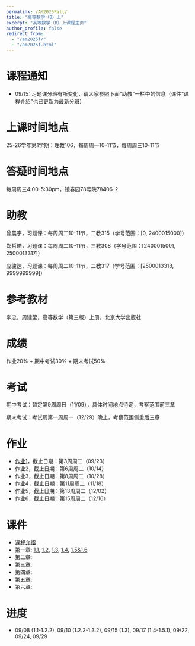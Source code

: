 ```yaml
---
permalink: /AM2025Fall/
title: "高等数学（B）上"
excerpt: "高等数学（B）上课程主页"
author_profile: false
redirect_from: 
  - "/am2025f/"
  - "/am2025f.html"
---
```


课程通知
======
* 09/15: 习题课分班有所变化，请大家参照下面“助教”一栏中的信息（课件“课程介绍”也已更新为最新分班）

上课时间地点
======
25-26学年第1学期：理教106，每周周一10-11节，每周周三10-11节

答疑时间地点
======
每周周三4:00-5:30pm，镜春园78号院78406-2

助教
======
曾晨宇，习题课：每周周二10-11节，二教315（学号范围：[0, 2400015000]）

郑哲皓，习题课：每周周二10-11节，三教308（学号范围：[2400015001, 2500013317]）

应骏达，习题课：每周周二10-11节，二教317（学号范围：[2500013318, 9999999999]）

参考教材
======
李忠，周建莹，高等数学（第三版）上册，北京大学出版社

成绩
======
作业20% + 期中考试30% + 期末考试50%

考试
======
期中考试：暂定第9周周日（11/09），具体时间地点待定，考察范围前三章

期末考试：考试周第一周周一（12/29）晚上，考察范围侧重后三章

作业
======
* [作业1](http://dong-an.github.io/files/AM_hw1.pdf)，截止日期：第3周周二（09/23）
* 作业2，截止日期：第6周周二（10/14）
* 作业3，截止日期：第8周周二（10/28）
* 作业4，截止日期：第11周周二（11/18）
* 作业5，截止日期：第13周周二（12/02）
* 作业6，截止日期：第15周周二（12/16）

课件
======
* [课程介绍](http://dong-an.github.io/files/AM_Section_0.pdf)
* 第一章: [1.1](http://dong-an.github.io/files/AM_Section_1_1.pdf), [1.2](http://dong-an.github.io/files/AM_Section_1_2.pdf), [1.3](http://dong-an.github.io/files/AM_Section_1_3.pdf), [1.4](http://dong-an.github.io/files/AM_Section_1_4.pdf), [1.5&1.6](http://dong-an.github.io/files/AM_Section_1_5_6.pdf)
* 第二章:
* 第三章:
* 第四章:
* 第五章:
* 第六章:

进度
======
* 09/08 (1.1-1.2.2), 09/10 (1.2.2-1.3.2), 09/15 (1.3), 09/17 (1.4-1.5.1), 09/22, 09/24, 09/29

